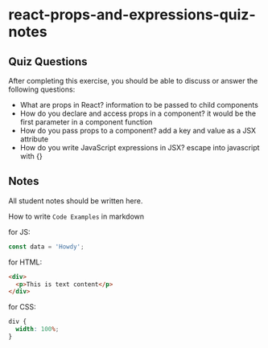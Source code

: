 # react-props-and-expressions-quiz-notes

## Quiz Questions

After completing this exercise, you should be able to discuss or answer the following questions:

- What are props in React?
  information to be passed to child components
- How do you declare and access props in a component?
  it would be the first parameter in a component function
- How do you pass props to a component?
  add a key and value as a JSX attribute
- How do you write JavaScript expressions in JSX?
  escape into javascript with {}

## Notes

All student notes should be written here.

How to write `Code Examples` in markdown

for JS:

```javascript
const data = 'Howdy';
```

for HTML:

```html
<div>
  <p>This is text content</p>
</div>
```

for CSS:

```css
div {
  width: 100%;
}
```
